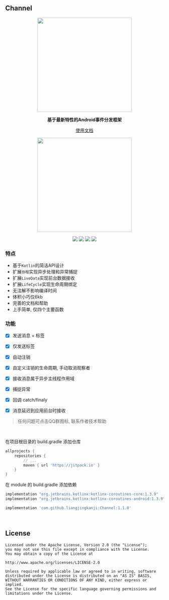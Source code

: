 ## Channel

<p align="center"><img src="https://i.imgur.com/FlRSoGc.jpg" width="300"/></p>

<p align="center"><strong>基于最新特性的Android事件分发框架</strong></p>

<p align="center"><a href="http://liangjingkanji.github.io/Channel/">使用文档</a></p>

<p align="center"><img src="https://i.imgur.com/OitdJ2V.jpg" width="300"/></p>

<p align="center">
<a href="https://jitpack.io/#liangjingkanji/Channel"><img src="https://jitpack.io/v/liangjingkanji/Channel.svg"/></a>
<img src="https://img.shields.io/badge/language-kotlin-orange.svg"/>
<img src="https://img.shields.io/badge/license-Apache-blue"/>
<a href="https://jq.qq.com/?_wv=1027&k=vWsXSNBJ"><img src="https://img.shields.io/badge/QQ群-752854893-blue"/></a>
</p>


### 特点

-   基于`Kotlin`的简洁API设计
-   扩展`协程`实现异步处理和异常捕捉
-   扩展`LiveData`实现前台数据接收
-   扩展`LifeCycle`实现生命周期绑定
-   无注解不影响编译时间
-   体积小巧仅6kb
-   完善的文档和帮助
-   上手简单, 仅四个主要函数

### 功能

- [x] 发送消息 + 标签
- [x] 仅发送标签
- [x] 自动注销
- [x] 自定义注销的生命周期, 手动取消观察者
- [x] 接收消息属于异步主线程作用域
- [x] 捕捉异常
- [x] 回调 catch/finaly
- [x] 消息延迟到应用前台时接收



>   任何问题可点击QQ群图标, 联系作者技术帮助



<br>

在项目根目录的 build.gradle 添加仓库

```groovy
allprojects {
    repositories {
        // ...
        maven { url 'https://jitpack.io' }
    }
}
```

在 module 的 build.gradle 添加依赖

```groovy
implementation "org.jetbrains.kotlinx:kotlinx-coroutines-core:1.3.9"
implementation "org.jetbrains.kotlinx:kotlinx-coroutines-android:1.3.9"

implementation 'com.github.liangjingkanji:Channel:1.1.0'
```

<br>

## License

```
Licensed under the Apache License, Version 2.0 (the "License");
you may not use this file except in compliance with the License.
You may obtain a copy of the License at

http://www.apache.org/licenses/LICENSE-2.0

Unless required by applicable law or agreed to in writing, software
distributed under the License is distributed on an "AS IS" BASIS,
WITHOUT WARRANTIES OR CONDITIONS OF ANY KIND, either express or implied.
See the License for the specific language governing permissions and
limitations under the License.
```
